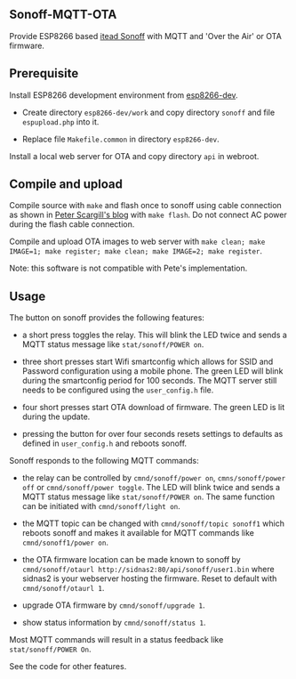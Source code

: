 ## Sonoff-MQTT-OTA
Provide ESP8266 based [itead Sonoff](https://www.itead.cc/sonoff-wifi-wireless-switch.html) with MQTT and 'Over the Air' or OTA firmware.
## Prerequisite
Install ESP8266 development environment from [esp8266-dev](https://github.com/nqd/esp8266-dev).

- Create directory ```esp8266-dev/work``` and copy directory ```sonoff``` and file ```espupload.php``` into it.

- Replace file ```Makefile.common``` in directory ```esp8266-dev```.

Install a local web server for OTA and copy directory ```api``` in webroot.
## Compile and upload
Compile source with ```make``` and flash once to sonoff using cable connection as shown in [Peter Scargill's blog](http://tech.scargill.net/itead-slampher-and-sonoff) with ```make flash```. Do not connect AC power during the flash cable connection. 

Compile and upload OTA images to web server with ```make clean; make IMAGE=1; make register; make clean; make IMAGE=2; make register```.

Note: this software is not compatible with Pete's implementation.
## Usage
The button on sonoff provides the following features:

- a short press toggles the relay. This will blink the LED twice and sends a MQTT status message like ```stat/sonoff/POWER on```.

- three short presses start Wifi smartconfig which allows for SSID and Password configuration using a mobile phone. The green LED will blink during the smartconfig period for 100 seconds. The MQTT server still needs to be configured using the ```user_config.h``` file.

- four short presses start OTA download of firmware. The green LED is lit during the update. 

- pressing the button for over four seconds resets settings to defaults as defined in ```user_config.h``` and reboots  sonoff.

Sonoff responds to the following MQTT commands:

- the relay can be controlled by ```cmnd/sonoff/power on```, ```cmns/sonoff/power off``` or ```cmnd/sonoff/power toggle```. The LED will blink twice and sends a MQTT status message like ```stat/sonoff/POWER on```. The same function can be initiated with ```cmnd/sonoff/light on```.

- the MQTT topic can be changed with ```cmnd/sonoff/topic sonoff1``` which reboots sonoff and makes it available for MQTT commands like ```cmnd/sonoff1/power on```.

- the OTA firmware location can be made known to sonoff by ```cmnd/sonoff/otaurl http://sidnas2:80/api/sonoff/user1.bin``` where sidnas2 is your webserver hosting the firmware. Reset to default with ```cmnd/sonoff/otaurl 1```.

- upgrade OTA firmware by ```cmnd/sonoff/upgrade 1```.

- show status information by ```cmnd/sonoff/status 1```.

Most MQTT commands will result in a status feedback like ```stat/sonoff/POWER On```.

See the code for other features.
